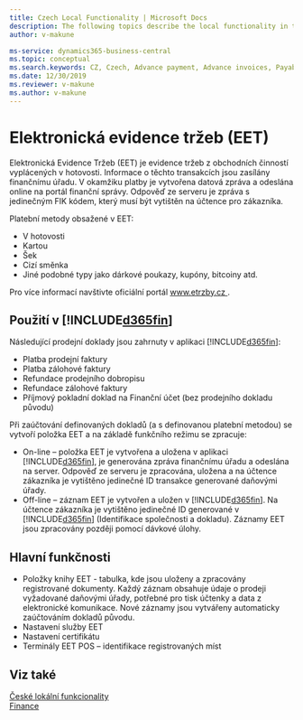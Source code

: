 ```yaml
---
title: Czech Local Functionality | Microsoft Docs
description: The following topics describe the local functionality in the Czech version of Business Central.
author: v-makune

ms-service: dynamics365-business-central
ms.topic: conceptual
ms.search.keywords: CZ, Czech, Advance payment, Advance invoices, Payables, Finance,  Cash, EET, Cash Desk
ms.date: 12/30/2019
ms.reviewer: v-makune
ms.author: v-makune
---
```



# Elektronická evidence tržeb (EET)

Elektronická Evidence Tržeb (EET) je evidence tržeb z obchodních činností vyplácených v hotovosti. Informace o těchto transakcích jsou zasílány finančnímu úřadu. V okamžiku platby je vytvořena datová zpráva a odeslána online na portál finanční správy. Odpověď ze serveru je zpráva s jedinečným FIK kódem, který musí být vytištěn na účtence pro zákazníka.

Platební metody obsažené v EET:

- V hotovosti
- Kartou
- Šek
- Cizí směnka
- Jiné podobné typy jako dárkové poukazy, kupóny, bitcoiny atd.

Pro více informací navštivte oficiální portál [ www.etrzby.cz ](http://www.etrzby.cz).

## Použití v [!INCLUDE[d365fin](../../includes/d365fin_md.md)]

Následující prodejní doklady jsou zahrnuty v aplikaci [!INCLUDE[d365fin](../../includes/d365fin_md.md)]:

- Platba prodejní faktury
- Platba zálohové faktury
- Refundace prodejního dobropisu
- Refundace zálohové faktury
- Příjmový pokladní doklad na Finanční účet (bez prodejního dokladu původu)

Při zaúčtování definovaných dokladů (a s definovanou platební metodou) se vytvoří položka EET a na základě funkčního režimu se zpracuje:

- On-line – položka EET je vytvořena a uložena v aplikaci [!INCLUDE[d365fin](../../includes/d365fin_md.md)], je generována zpráva finančnímu úřadu a odeslána na server. Odpověď ze serveru je zpracována, uložena a na účtence zákazníka je vytištěno jedinečné ID transakce generované daňovými úřady.
- Off-line – záznam EET je vytvořen a uložen v [!INCLUDE[d365fin](../../includes/d365fin_md.md)]. Na účtence zákazníka je vytištěno jedinečné ID generované v [!INCLUDE[d365fin](../../includes/d365fin_md.md)] (Identifikace společnosti a dokladu). Záznamy EET jsou zpracovány později pomocí dávkové úlohy.

## Hlavní funkčnosti

- Položky knihy EET - tabulka, kde jsou uloženy a zpracovány registrované dokumenty. Každý záznam obsahuje údaje o prodeji vyžadované daňovými úřady, potřebné pro tisk účtenky a data z elektronické komunikace. Nové záznamy jsou vytvářeny automaticky zaúčtováním dokladů původu.
- Nastavení služby EET
- Nastavení certifikátu
- Terminály EET POS – identifikace registrovaných míst

## Viz také

[České lokální funkcionality](czech-local-functionality.md)  
[Finance](../../finance.md)